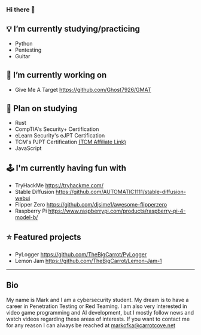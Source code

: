 ### Hi there 👋

## 💡 I’m currently studying/practicing
- Python
- Pentesting
- Guitar

## 🧠 I’m currently working on
- Give Me A Target https://github.com/Ghost7926/GMAT

## 🌱 Plan on studying
- Rust
- CompTIA's Security+ Certification
- eLearn Security's eJPT Certification
- TCM's PJPT Certification [(TCM Affiliate Link)](https://academy.tcm-sec.com/?affcode=770707_hn58qs9_)
- JavaScript

## 🕹 I'm currently having fun with
- TryHackMe https://tryhackme.com/
- Stable Diffusion https://github.com/AUTOMATIC1111/stable-diffusion-webui
- Flipper Zero https://github.com/djsime1/awesome-flipperzero
- Raspberry Pi https://www.raspberrypi.com/products/raspberry-pi-4-model-b/

## ⭐ Featured projects
- PyLogger https://github.com/TheBigCarrot/PyLogger
- Lemon Jam https://github.com/TheBigCarrot/Lemon-Jam-1

---

## Bio
My name is Mark and I am a cybersecurity student. My dream is to have a career in Penetration Testing or Red Teaming. I am also very interested in video game programming and AI development, but I mostly follow news and watch videos regarding these areas of interests. If you want to contact me for any reason I can always be reached at markofka@carrotcove.net
